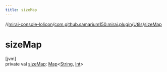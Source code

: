 ```yaml
---
title: sizeMap
---
```

//[mirai-console-lolicon](../../../index.html)/[com.github.samarium150.mirai.plugin](../index.html)/[Utils](index.html)/[sizeMap](size-map.html)



# sizeMap



[jvm]\
private val [sizeMap](size-map.html): [Map](https://kotlinlang.org/api/latest/jvm/stdlib/kotlin.collections/-map/index.html)<[String](https://kotlinlang.org/api/latest/jvm/stdlib/kotlin/-string/index.html), [Int](https://kotlinlang.org/api/latest/jvm/stdlib/kotlin/-int/index.html)>




